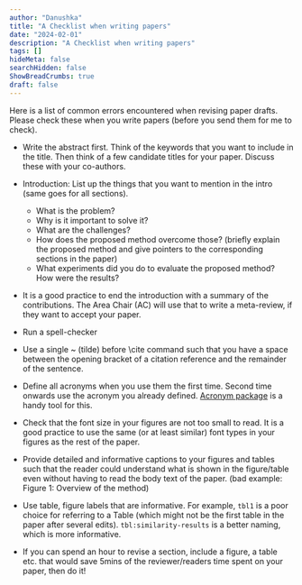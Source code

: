 ```yaml
---
author: "Danushka"
title: "A Checklist when writing papers"
date: "2024-02-01"
description: "A Checklist when writing papers"
tags: []
hideMeta: false
searchHidden: false
ShowBreadCrumbs: true
draft: false
---
```


Here is a list of common errors encountered when revising paper drafts. Please check these when you write papers (before you send them for me to check).

- Write the abstract first. Think of the keywords that you want to include in the title. Then think of a few candidate titles for your paper. Discuss these with your co-authors.

- Introduction: List up the things that you want to mention in the intro (same goes for all sections). 
    *   What is the problem?
    *   Why is it important to solve it?
    *   What are the challenges?
    *   How does the proposed method overcome those? (briefly explain the proposed method and give pointers to the corresponding sections in the paper)
    *   What experiments did you do to evaluate the proposed method? How were the results?

- It is a good practice to end the introduction with a summary of the contributions. The Area Chair (AC) will use that to write a meta-review, if they want to accept your paper. 

- Run a spell-checker

- Use a single ~ (tilde) before \cite command such that you have a space between the opening bracket of a citation reference and the remainder of the sentence.

- Define all acronyms when you use them the first time. Second time onwards use the acronym you already defined. [Acronym package](https://ctan.org/pkg/acronym) is a handy tool for this.

- Check that the font size in your figures are not too small to read. It is a good practice to use the same (or at least similar) font types in your figures as the rest of the paper.

- Provide detailed and informative captions to your figures and tables such that the reader could understand what is shown in the figure/table even without having to read the body text of the paper. (bad example: Figure 1: Overview of the method)

- Use table, figure labels that are informative. For example, `tbl1` is a poor choice for referring to a Table (which might not be the first table in the paper after several edits). `tbl:similarity-results` is a better naming, which is more informative.

- If you can spend an hour to revise a section, include a figure, a table etc. that would save 5mins of the reviewer/readers time spent on your paper, then do it!



